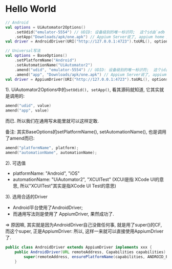 # Hello World
```kt
// Android
val options = UiAutomator2Options()
    .setUdid("emulator-5554") // UDID: 设备级别的唯一标识符;  这个id由`adb devices`中可得知设备id是什么, 却要运行测试到这个设备上
    .setApp("Downloads/apk/one.apk") // Appium Server说了, appium home path是~, 所以这里就不用写全路径了
val driver = AndroidDriver(URI("http://127.0.0.1:4723").toURL(), options)

// Universal写法
val options = BaseOptions()
    .setPlatformName("Android")
    .setAutomationName("UiAutomator2")
    .amend("udid", "emulator-5554") // UDID: 设备级别的唯一标识符;  这个id由`adb devices`中可得知设备id是什么, 却要运行测试到这个设备上
    .amend("app", "Downloads/apk/one.apk") // Appium Server说了, appium home path是~, 所以这里就不用写全路径了
val driver = AppiumDriver(URI("http://127.0.0.1:4723").toURL(), options)
```

1). UiAutomator2Options中的`setUdid(), setApp()`, 看其源码就知道, 它其实就是调用的: 
```kt
amend("udid", value)
amend("app", value)
```
而已. 所以我们在通用写未能里就可以这样定敢.

备注: 其实BaseOptions的setPlatformName(), setAutomationName(), 也是调用了amend而已:
```kt
amend("platformName", platform);
amend("automationName", automationName);
```

2). 可选值
* platformName: "Android", "iOS"
* automationName: "UiAutomator2", "XCUITest"
  (XCUI是指 XCode UI的意思, 所以"XCUITest"其实是指XCode UI Test的意思)

3). 选用合适的Driver 
* Android平台使用了AndroidDriver;
* 而通用写法则是使用了 AppiumDriver, 果然成功了. 

=> 原因嘛, 其实就是因为AndroidDriver自己没做任何事, 就是用了super()的CF, 而这个super, 正是AppiumDriver:
所以, 这样一来就可以直接使用AppiumDriver了. 

```java
public class AndroidDriver extends AppiumDriver implements xxx {
    public AndroidDriver(URL remoteAddress, Capabilities capabilities) {
        super(remoteAddress, ensurePlatformName(capabilities, ANDROID_PLATFORM));
    }
```